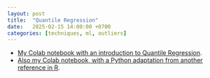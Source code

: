 ```yaml
---
layout: post
title:  "Quantile Regression"
date:   2025-02-15 14:00:00 +0700
categories: [techniques, ml, outliers]
---
```


* [My Colab notebook with an introduction to Quantile Regression](https://colab.research.google.com/drive/1eLoh-Q5C5gBStSQFj5VUDD_EWc8izzZo#scrollTo=29ZixaXEgOCU).
* [Also my Colab notebook, with a Python adaptation from another reference in R](https://colab.research.google.com/drive/1pP6d-3H-c5A2oBApDDf9Uyke0YWixMjY#scrollTo=8qr6F96IvrMx).
